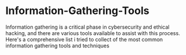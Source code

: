 # Information-Gathering-Tools
Information gathering is a critical phase in cybersecurity and ethical hacking, and there are various tools available to assist with this process. Here's a comprehensive list i tried to collect of the most common information gathering tools and techniques
